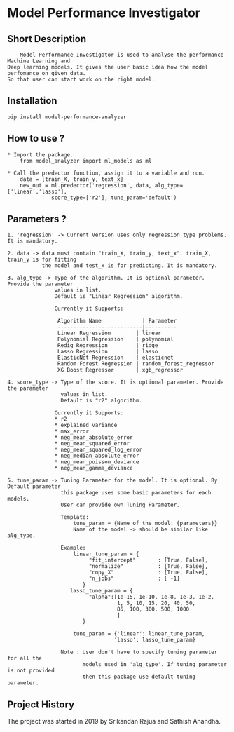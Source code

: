 # Model Performance Investigator

## Short Description
        Model Performance Investigator is used to analyse the performance Machine Learning and
    Deep learning models. It gives the user basic idea how the model perfomance on given data.
    So that user can start work on the right model.
    
## Installation
    pip install model-performance-analyzer
    
## How to use ?
    
    * Import the package.
        from model_analyzer import ml_models as ml
    
    * Call the predector function, assign it to a variable and run.
        data = [train_X, train_y, text_x]
        new_out = ml.predector('regression', data, alg_type=['linear','lasso'], 
                  score_type=['r2'], tune_param='default')

## Parameters ?
    1. 'regression' -> Current Version uses only regression type problems. It is mandatory.
    
    2. data -> data must contain "train_X, train_y, text_x". train_X, train_y is for fitting
               the model and test_x is for predicting. It is mandatory.
               
    3. alg_type -> Type of the algorithm. It is optional parameter. Provide the parameter
                   values in list.  
                   Default is "Linear Regression" algorithm.
                   
                   Currently it Supports:
                   
                    Algorithm Name             | Parameter 
                    ---------------------------|----------
                    Linear Regression        | linear
                    Polynomial Regression    | polynomial
                    Redig Regression         | ridge
                    Lasso Regression         | lasso
                    ElasticNet Regression    | elasticnet
                    Random Forest Regression | random_forest_regressor
                    XG Boost Regressor       | xgb_regressor
                    
    4. score_type -> Type of the score. It is optional parameter. Provide the parameter
                     values in list.   
                     Default is "r2" algorithm.
                   
                   Currently it Supports:
                   * r2
                   * explained_variance
                   * max_error
                   * neg_mean_absolute_error
                   * neg_mean_squared_error
                   * neg_mean_squared_log_error
                   * neg_median_absolute_error
                   * neg_mean_poisson_deviance
                   * neg_mean_gamma_deviance
            
    5. tune_param -> Tuning Parameter for the model. It is optional. By Default parameter 
                     this package uses some basic parameters for each models.
                     User can provide own Tuning Parameter.
                     
                     Template:
                         tune_param = {Name of the model: {parameters}}
                         Name of the model -> should be similar like alg_type.
                         
                     Example:
                         linear_tune_param = {
                              "fit_intercept"       : [True, False],
                              "normalize"           : [True, False],
                              "copy_X"              : [True, False],
                              "n_jobs"              : [ -1]
                            }
                        lasso_tune_param = {
                              "alpha":[1e-15, 1e-10, 1e-8, 1e-3, 1e-2, 
                                       1, 5, 10, 15, 20, 40, 50,
                                       85, 100, 300, 500, 1000
                                       ]
                            }
                            
                         tune_param = {'linear': linear_tune_param, 
                                      'lasso': lasso_tune_param}
                     
                     Note : User don't have to specify tuning parameter for all the
                            models used in 'alg_type'. If tuning parameter is not provided
                            then this package use default tuning parameter.
                            
## Project History
   The project was started in 2019 by Srikandan Rajua and Sathish Anandha.